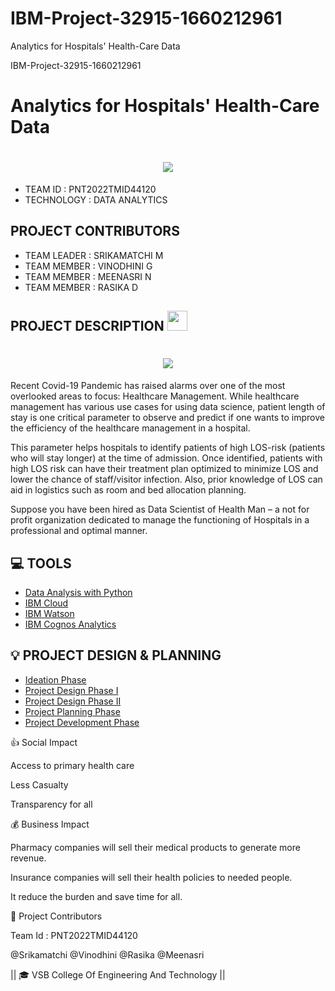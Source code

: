 # IBM-Project-32915-1660212961
Analytics for Hospitals' Health-Care Data

IBM-Project-32915-1660212961


# Analytics for Hospitals' Health-Care Data
<h1  align="center" align="fill"><a href="https://github.com/https://github.com/IBM-EPBL/IBM-Project-32915-1660212961"> <img src="https://media4.giphy.com/media/JkVnfE54QdOMQBxmHg/giphy.gif?cid=ecf05e47215r4rmaf63buj3u3ggjs78cg9o7yq90umsqfl35&rid=giphy.gif&ct=g"></a></h1>

  - TEAM ID : PNT2022TMID44120
  - TECHNOLOGY : DATA ANALYTICS
 
## PROJECT CONTRIBUTORS
  - TEAM LEADER : SRIKAMATCHI M
  - TEAM MEMBER : VINODHINI G
  - TEAM MEMBER : MEENASRI N
  - TEAM MEMBER : RASIKA D

 ## PROJECT DESCRIPTION <img src="https://media3.giphy.com/media/MCO1kdGhOs2bMcdQKa/giphy.gif?cid=ecf05e47d1aooffyrjz04dhi6vs7g6ohwuu5i2bxt8vbyegj&rid=giphy.gif&ct=s" width="32" height="32">
<div> <h1 align="center" align="fill" ><img src="https://i.pinimg.com/originals/27/e9/6e/27e96ef235e0a505bb7afdb18849e664.gif"></h1>
<p>Recent Covid-19 Pandemic has raised alarms over one of the most overlooked areas to focus: Healthcare
Management. While healthcare management has various use cases for using data science, patient length of stay is one critical parameter to observe and predict if one wants to improve the efficiency of the healthcare management in a hospital.

This parameter helps hospitals to identify patients of high LOS-risk (patients who will stay longer) at the time of admission. Once identified, patients with high LOS risk can have their treatment plan optimized to minimize LOS and lower the chance of staff/visitor infection. Also, prior knowledge of LOS can aid in logistics such as room and bed allocation planning.

Suppose you have been hired as Data Scientist of Health Man – a not for profit organization dedicated to manage the functioning of Hospitals in a professional and optimal manner.</p> </div>

## 💻 TOOLS

 - [Data Analysis with Python](https://en.wikipedia.org/wiki/Data_analysis)
 - [IBM Cloud](https://en.wikipedia.org/wiki/IBM_Cloud)
 - [IBM Watson](https://en.wikipedia.org/wiki/IBM_Watson)
 - [IBM Cognos Analytics](https://en.wikipedia.org/wiki/IBM_Cognos_Analytics)

## 💡 PROJECT DESIGN & PLANNING
 - [Ideation Phase](https://github.com/IBM-EPBL/IBM-Project-32915-1660212961/tree/main/Project%20Design%20and%20Planning/Ideation%20Phase)
 - [Project Design Phase I](https://github.com/IBM-EPBL/IBM-Project-32915-1660212961/tree/main/Project%20Design%20and%20Planning/Project%20%20Design%20Phase%202)
 - [Project Design Phase II](https://github.com/IBM-EPBL/IBM-Project-32915-1660212961/tree/main/Project%20Design%20and%20Planning/Project%20%20Design%20Phase%202)
 - [Project Planning Phase](https://github.com/IBM-EPBL/IBM-Project-32915-1660212961/tree/main/Project%20Design%20%26%20Planning/Project%20Planning)
 - [Project Development Phase](https://github.com/IBM-EPBL/IBM-Project-32915-1660212961/tree/main/Project%20Development%20Phase)

👍 Social Impact

Access to primary health care

Less Casualty

Transparency for all

💰 Business Impact

Pharmacy companies will sell their medical products to generate more revenue.

Insurance companies will sell their health policies to needed people.

It reduce the burden and save time for all.

💫 Project Contributors

Team Id : PNT2022TMID44120

@Srikamatchi
@Vinodhini
@Rasika
@Meenasri

|| 🎓 VSB College Of Engineering And Technology ||


